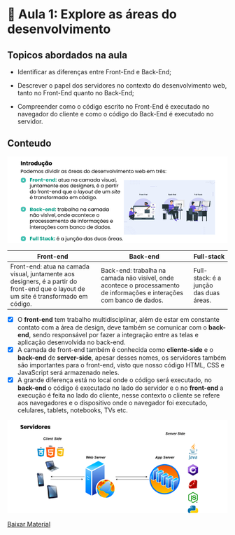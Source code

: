 # 📝 Aula 1: Explore as áreas do desenvolvimento

## Topicos abordados na aula

- Identificar as diferenças entre Front-End e Back-End;

- Descrever o papel dos servidores no contexto do desenvolvimento web, tanto no Front-End quanto no Back-End;

- Compreender como o código escrito no Front-End é executado no navegador do cliente e como o código do Back-End é executado no servidor.

## Conteudo

<img src="../Img/contexto.png" alt="Introdução" />

| **Front-end**                                                                                                                         | **Back-end**                                                                                                            | **Full-stack**                         |
| ------------------------------------------------------------------------------------------------------------------------------------- | ----------------------------------------------------------------------------------------------------------------------- | -------------------------------------- |
| Front-end: atua na camada visual, juntamente aos designers, é a partir do front-end que o layout de um site é transformado em código. | Back-end: trabalha na camada não visível, onde acontece o processamento de informações e interações com banco de dados. | Full-stack: é a junção das duas áreas. |

- [x] O **front-end** tem trabalho multidisciplinar, além de estar em constante contato com a área de design, deve também se comunicar com o **back-end**, sendo responsável por fazer a integração entre as telas e aplicação desenvolvida no back-end.
- [x] A camada de front-end também é conhecida como **cliente-side** e o **back-end** de **server-side**, apesar desses nomes, os servidores também são importantes para o front-end, visto que nosso código HTML, CSS e JavaScript será armazenado neles.
- [x] A grande diferença está no local onde o código será executado, no **back-end** o código é executado no lado do servidor e o no **front-end** a execução é feita no lado do cliente, nesse contexto o cliente se refere aos navegadores e o dispositivo onde o navegador foi executado, celulares, tablets, notebooks, TVs etc.

<img src="../Img/contexto2.png" alt="imagem representando conceito de servidores" />

[Baixar Material ](../Arquivos/Introdução%20ao%20desenvolvimento%20front-end.pdf)
